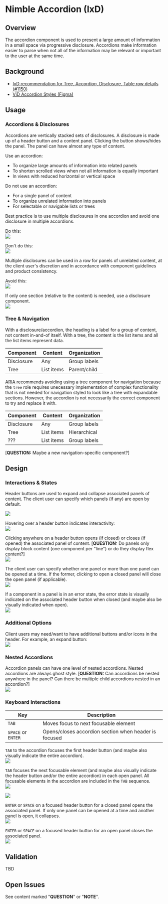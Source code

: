 # Nimble Accordion (IxD)

## Overview
The accordion component is used to present a large amount of information in a small space via progressive disclosure. Accordions make information easier to parse when not all of the information may be relevant or important to the user at the same time.

## Background
-   [IxD recommendation for Tree, Accordion, Disclosure, Table row details (#1150)](https://github.com/orgs/ni/projects/7/views/13?pane=issue&itemId=24667320)
-   [ViD Accordion Styles (Figma)](https://www.figma.com/file/PO9mFOu5BCl8aJvFchEeuN/Nimble_Components?type=design&node-id=1295-85131&mode=design)

## Usage
### Accordions & Disclosures
Accordions are vertically stacked sets of disclosures. A disclosure is made up of a header button and a content panel. Clicking the button shows/hides the panel. The panel can have almost any type of content.

Use an accordion:
-   To organize large amounts of information into related panels
-   To shorten scrolled views when not all information is equally important
-   In views with reduced horizontal or vertical space

Do not use an accordion:
-   For a single panel of content
-   To organize unrelated information into panels
-   For selectable or navigable lists or trees

Best practice is to use multiple disclosures in one accordion and avoid one disclosure in multiple accordions.

Do this:  
![ ](spec-images/Accordion-13.png)

Don't do this:  
![ ](spec-images/Accordion-14.png)

Multiple disclosures can be used in a row for panels of unrelated content, at the client user's discretion and in accordance with component guidelines and product consistency.

Avoid this:  
![ ](spec-images/Accordion-15.png)

If only one section (relative to the content) is needed, use a disclosure component.  
![ ](spec-images/Accordion-16.png)

### Tree & Navigation
With a disclosure/accordion, the heading is a label for a group of content, not content in-and-of itself. With a tree, the content is the list items and all the list items represent data.

| Component  | Content    | Organization |
| ---------- | ---------- | ------------ |
| Disclosure | Any        | Group labels |
| Tree       | List items | Parent/child |

[ARIA](https://www.w3.org/WAI/ARIA/apg/patterns/treeview/examples/treeview-navigation/) recommends avoiding using a tree component for navigation because the `tree` role requires unecessary implementation of complex functionality that is not needed for navigation styled to look like a tree with expandable sections. However, the accordion is not necessarily the correct component to try and replace it with.

| Component  | Content    | Organization |
| ---------- | ---------- | ------------ |
| Disclosure | Any        | Group labels |
| Tree       | List items | Hierarchical |
| ???        | List items | Group labels |

[**QUESTION:** Maybe a new navigation-specific component?]

## Design
### Interactions & States
Header buttons are used to expand and collapse associated panels of content. The client user can specify which panels (if any) are open by default.

![ ](spec-images/Accordion-1.png)

Hovering over a header button indicates interactivity:  
![ ](spec-images/Accordion-2.png)

Clicking anywhere on a header button opens (if closed) or closes (if opened) the associated panel of content. [**QUESTION:** Do panels only display block content (one component per "line") or do they display flex content?]  
![ ](spec-images/Accordion-3.png)

The client user can specify whether one panel or more than one panel can be opened at a time. If the former, clicking to open a closed panel will close the open panel (if applicable).  
![ ](spec-images/Accordion-4.png)

If a component in a panel is in an error state, the error state is visually indicated on the associated header button when closed (and maybe also be visually indicated when open).  
![ ](spec-images/Accordion-5.png)

### Additional Options
Client users may need/want to have additional buttons and/or icons in the header. For example, an expand button:  
![ ](spec-images/Accordion-6.png)

### Nested Accordions
Accordion panels can have one level of nested accordions. Nested accordions are always ghost style. [**QUESTION:** Can accordions be nested anywhere in the panel? Can there be multiple child accordions nested in an accordion?]  
![ ](spec-images/Accordion-7.png)

### Keyboard Interactions
| Key                | Description                                           |
| ------------------ | ----------------------------------------------------- |
| `TAB`              | Moves focus to next focusable element                 |
| `SPACE` or `ENTER` | Opens/closes accordion section when header is focused |

`TAB` to the accordion focuses the first header button (and maybe also visually indicate the entire accordion).  
![ ](spec-images/Accordion-8.png)

`TAB` focuses the next focusable element (and maybe also visually indicate the header button and/or the entire accordion) in each open panel. All focusable elements in the accordion are included in the `TAB` sequence.  
![ ](spec-images/Accordion-9.png)

![ ](spec-images/Accordion-10.png)

`ENTER` or `SPACE` on a focused header button for a closed panel opens the associated panel. If only one panel can be opened at a time and another panel is open, it collapses.  
![ ](spec-images/Accordion-11.png)

`ENTER` or `SPACE` on a focused header button for an open panel closes the associated panel.  
![ ](spec-images/Accordion-12.png)

## Validation
TBD

## Open Issues
See content marked "**QUESTION**" or "**NOTE**".
